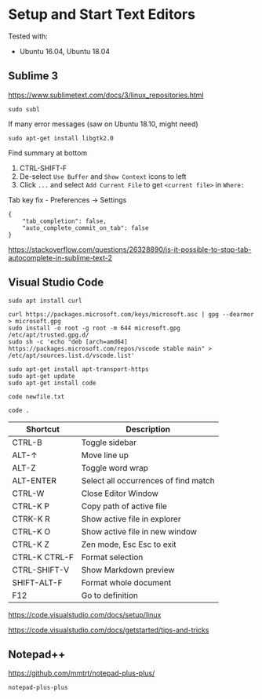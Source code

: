# Setup and Start Text Editors

Tested with:
- Ubuntu 16.04, Ubuntu 18.04


## Sublime 3

https://www.sublimetext.com/docs/3/linux_repositories.html

```
sudo subl
```

If many error messages (saw on Ubuntu 18.10, might need)
```
sudo apt-get install libgtk2.0
```

Find summary at bottom
1. CTRL-SHIFT-F
2. De-select `Use Buffer` and `Show Context` icons to left
3. Click `...` and select `Add Current File` to get `<current file>` in `Where:`

Tab key fix - Preferences -> Settings
```
{
    "tab_completion": false,
    "auto_complete_commit_on_tab": false
}
```
https://stackoverflow.com/questions/26328890/is-it-possible-to-stop-tab-autocomplete-in-sublime-text-2


## Visual Studio Code

```
sudo apt install curl
```

```
curl https://packages.microsoft.com/keys/microsoft.asc | gpg --dearmor > microsoft.gpg
sudo install -o root -g root -m 644 microsoft.gpg /etc/apt/trusted.gpg.d/
sudo sh -c 'echo "deb [arch=amd64] https://packages.microsoft.com/repos/vscode stable main" > /etc/apt/sources.list.d/vscode.list'
```

```
sudo apt-get install apt-transport-https
sudo apt-get update
sudo apt-get install code
```

```
code newfile.txt
```

```
code .
```

Shortcut | Description
-------- | -----------
CTRL-B   | Toggle sidebar
ALT-↑    | Move line up
ALT-Z    | Toggle word wrap
ALT-ENTER | Select all occurrences of find match
CTRL-W   | Close Editor Window
CTRL-K P | Copy path of active file
CTRK-K R | Show active file in explorer
CTRL-K O | Show active file in new window
CTRL-K Z | Zen mode, Esc Esc to exit
CTRL-K CTRL-F | Format selection
CTRL-SHIFT-V | Show Markdown preview
SHIFT-ALT-F | Format whole document
F12 | Go to definition

https://code.visualstudio.com/docs/setup/linux

https://code.visualstudio.com/docs/getstarted/tips-and-tricks

## Notepad++

https://github.com/mmtrt/notepad-plus-plus/

```
notepad-plus-plus
```
